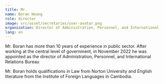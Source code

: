 ```yaml
---
title: Mr.
name: Boran Heang
role: director
image: src/asset/secretaries/user-avatar.png
organization: Director of Administration, Personnel, and International Relations Bureau
lang: en
---
```


Mr. Boran has more than 10 years of experience in public sector. After working at the central level of government, in November 2022 he was appointed as the director of Administration, Personnel, and International Relations Bureau

Mr. Boran holds qualifications in Law from Norton University and English literature from the Institute of Foreign Languages in Cambodia.
